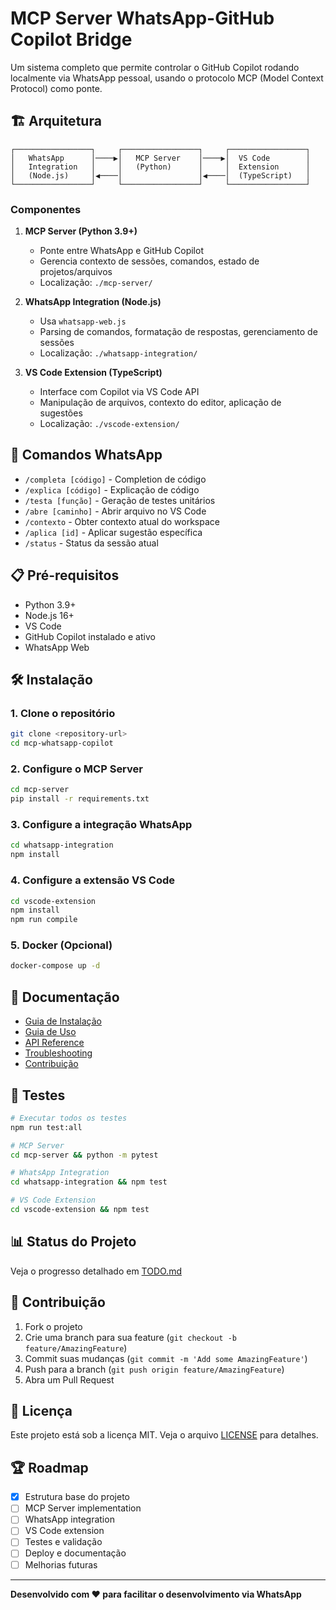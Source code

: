 # MCP Server WhatsApp-GitHub Copilot Bridge

Um sistema completo que permite controlar o GitHub Copilot rodando localmente via WhatsApp pessoal, usando o protocolo MCP (Model Context Protocol) como ponte.

## 🏗️ Arquitetura

```
┌─────────────────┐     ┌─────────────────┐     ┌─────────────────┐
│   WhatsApp      │────▶│   MCP Server    │────▶│  VS Code        │
│   Integration   │     │   (Python)      │     │  Extension      │
│   (Node.js)     │◀────│                 │◀────│  (TypeScript)   │
└─────────────────┘     └─────────────────┘     └─────────────────┘
```

### Componentes

1. **MCP Server (Python 3.9+)**
   - Ponte entre WhatsApp e GitHub Copilot
   - Gerencia contexto de sessões, comandos, estado de projetos/arquivos
   - Localização: `./mcp-server/`

2. **WhatsApp Integration (Node.js)**
   - Usa `whatsapp-web.js`
   - Parsing de comandos, formatação de respostas, gerenciamento de sessões
   - Localização: `./whatsapp-integration/`

3. **VS Code Extension (TypeScript)**
   - Interface com Copilot via VS Code API
   - Manipulação de arquivos, contexto do editor, aplicação de sugestões
   - Localização: `./vscode-extension/`

## 🚀 Comandos WhatsApp

- `/completa [código]` - Completion de código
- `/explica [código]` - Explicação de código
- `/testa [função]` - Geração de testes unitários
- `/abre [caminho]` - Abrir arquivo no VS Code
- `/contexto` - Obter contexto atual do workspace
- `/aplica [id]` - Aplicar sugestão específica
- `/status` - Status da sessão atual

## 📋 Pré-requisitos

- Python 3.9+
- Node.js 16+
- VS Code
- GitHub Copilot instalado e ativo
- WhatsApp Web

## 🛠️ Instalação

### 1. Clone o repositório
```bash
git clone <repository-url>
cd mcp-whatsapp-copilot
```

### 2. Configure o MCP Server
```bash
cd mcp-server
pip install -r requirements.txt
```

### 3. Configure a integração WhatsApp
```bash
cd whatsapp-integration
npm install
```

### 4. Configure a extensão VS Code
```bash
cd vscode-extension
npm install
npm run compile
```

### 5. Docker (Opcional)
```bash
docker-compose up -d
```

## 📖 Documentação

- [Guia de Instalação](./docs/installation.md)
- [Guia de Uso](./docs/usage.md)
- [API Reference](./docs/api-reference.md)
- [Troubleshooting](./docs/troubleshooting.md)
- [Contribuição](./docs/contributing.md)

## 🧪 Testes

```bash
# Executar todos os testes
npm run test:all

# MCP Server
cd mcp-server && python -m pytest

# WhatsApp Integration
cd whatsapp-integration && npm test

# VS Code Extension
cd vscode-extension && npm test
```

## 📊 Status do Projeto

Veja o progresso detalhado em [TODO.md](./TODO.md)

## 🤝 Contribuição

1. Fork o projeto
2. Crie uma branch para sua feature (`git checkout -b feature/AmazingFeature`)
3. Commit suas mudanças (`git commit -m 'Add some AmazingFeature'`)
4. Push para a branch (`git push origin feature/AmazingFeature`)
5. Abra um Pull Request

## 📄 Licença

Este projeto está sob a licença MIT. Veja o arquivo [LICENSE](LICENSE) para detalhes.

## 🏆 Roadmap

- [x] Estrutura base do projeto
- [ ] MCP Server implementation
- [ ] WhatsApp integration
- [ ] VS Code extension
- [ ] Testes e validação
- [ ] Deploy e documentação
- [ ] Melhorias futuras

---

**Desenvolvido com ❤️ para facilitar o desenvolvimento via WhatsApp**
